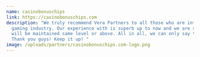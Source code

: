 ```yaml
---
name: casinobonuschips
link: https://casinobonuschips.com
description: "We truly recommend Vera Partners to all those who are into online
  gaming industry. Our experience with is superb up to now and we are sure it
  will be maintained same level or above. All in all, we can only say to them:
  Thank you guys! Keep it up! "
image: /uploads/partners/casinobonuschips.com-logo.png
---
```

